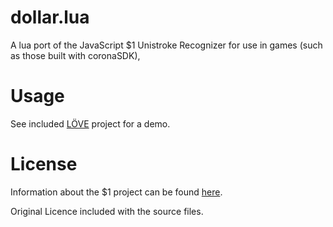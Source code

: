 dollar.lua
==========

A lua port of the JavaScript $1 Unistroke Recognizer for use in games (such as those built with coronaSDK),

Usage
=====

See included [LÖVE](https://love2d.org/) project for a demo.

License
=======

Information about the $1 project can be found [here](http://depts.washington.edu/aimgroup/proj/dollar/).

Original Licence included with the source files.
